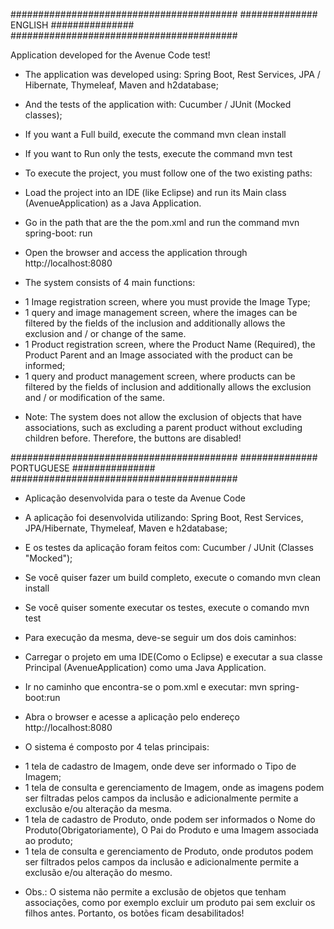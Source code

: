 ﻿#########################################
############## ENGLISH ###############
#########################################


 Application developed for the Avenue Code test!

- The application was developed using: Spring Boot, Rest Services, JPA / Hibernate, Thymeleaf, Maven and h2database;
- And the tests of the application with: Cucumber / JUnit (Mocked classes);  

- If you want a Full build, execute the command 				 mvn clean install
- If you want to Run only the tests, execute the command		 mvn test

- To execute the project, you must follow one of the two existing paths:
* Load the project into an IDE (like Eclipse) and run its Main class (AvenueApplication) as a Java Application.

* Go in the path that are the the pom.xml and run the command     mvn spring-boot: run
* Open the browser and access the application through  		      http://localhost:8080

- The system consists of 4 main functions:
* 1 Image registration screen, where you must provide the Image Type;
* 1 query and image management screen, where the images can be filtered by the fields of the inclusion and additionally allows the exclusion and / or change of the same.
* 1 Product registration screen, where the Product Name (Required), the Product Parent and an Image associated with the product can be informed;
* 1 query and product management screen, where products can be filtered by the fields of inclusion and additionally allows the exclusion and / or modification of the same.


- Note: The system does not allow the exclusion of objects that have associations, such as excluding a parent product without excluding children before. Therefore, the buttons are disabled!



#########################################
############## PORTUGUESE ###############
#########################################


- Aplicação desenvolvida para o teste da Avenue Code

- A aplicação foi desenvolvida utilizando: Spring Boot, Rest Services, JPA/Hibernate, Thymeleaf, Maven e h2database;
- E os testes da aplicação foram feitos com: Cucumber / JUnit (Classes "Mocked");

- Se você quiser fazer um build completo, execute o comando 	   mvn clean install
- Se você quiser somente executar os testes, execute o comando     mvn test

- Para execução da mesma, deve-se seguir um dos dois caminhos: 
* Carregar o projeto em uma IDE(Como o Eclipse) e executar a sua classe Principal (AvenueApplication) como uma Java Application.  

* Ir no caminho que encontra-se o pom.xml e executar: 			   mvn spring-boot:run
* Abra o browser e acesse a aplicação pelo endereço 		       http://localhost:8080

- O sistema é composto por 4 telas principais:
* 1 tela de cadastro de Imagem, onde deve ser informado o Tipo de Imagem;
* 1 tela de consulta e gerenciamento de Imagem, onde as imagens podem ser filtradas pelos campos da inclusão e adicionalmente permite a exclusão e/ou alteração da mesma.
* 1 tela de cadastro de Produto, onde podem ser informados o Nome do Produto(Obrigatoriamente), O Pai do Produto e uma Imagem associada ao produto;
* 1 tela de consulta e gerenciamento de Produto, onde produtos podem ser filtrados pelos campos da inclusão e adicionalmente permite a exclusão e/ou alteração do mesmo.

- Obs.: O sistema não permite a exclusão de objetos que tenham associações, como por exemplo excluir um produto pai sem excluir os filhos antes. Portanto, os botões ficam desabilitados!
 